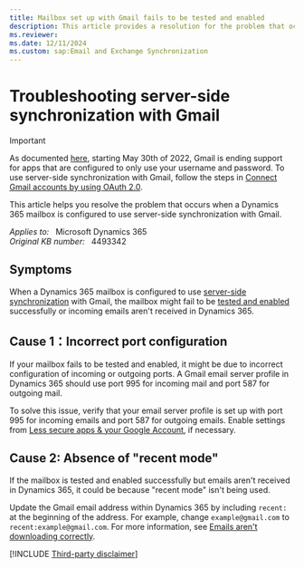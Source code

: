 ```yaml
---
title: Mailbox set up with Gmail fails to be tested and enabled
description: This article provides a resolution for the problem that occurs when a Dynamics 365 mailbox is configured to use server-side synchronization with Gmail.
ms.reviewer: 
ms.date: 12/11/2024
ms.custom: sap:Email and Exchange Synchronization
---
```

# Troubleshooting server-side synchronization with Gmail

> [!IMPORTANT]
> As documented [here](https://support.google.com/accounts/answer/6010255), starting May 30th of 2022, Gmail is ending support for apps that are configured to only use your username and password. To use server-side synchronization with Gmail, follow the steps in [Connect Gmail accounts by using OAuth 2.0](/power-platform/admin/connect-gmail-oauth2).

This article helps you resolve the problem that occurs when a Dynamics 365 mailbox is configured to use server-side synchronization with Gmail.

_Applies to:_ &nbsp; Microsoft Dynamics 365  
_Original KB number:_ &nbsp; 4493342

## Symptoms

When a Dynamics 365 mailbox is configured to use [server-side synchronization](/power-platform/admin/server-side-synchronization) with Gmail, the mailbox might fail to be [tested and enabled]((/power-platform/admin/connect-exchange-online#test-the-configuration-of-mailboxes)) successfully or incoming emails aren't received in Dynamics 365.

## Cause 1：Incorrect port configuration

If your mailbox fails to be tested and enabled, it might be due to incorrect configuration of incoming or outgoing ports. A Gmail email server profile in Dynamics 365 should use port 995 for incoming mail and port 587 for outgoing mail.

To solve this issue, verify that your email server profile is set up with port 995 for incoming emails and port 587 for outgoing emails. Enable settings from [Less secure apps & your Google Account](https://support.google.com/accounts/answer/6010255), if necessary.

## Cause 2: Absence of "recent mode"

If the mailbox is tested and enabled successfully but emails aren't received in Dynamics 365, it could be because "recent mode" isn't being used.

Update the Gmail email address within Dynamics 365 by including `recent:` at the beginning of the address. For example, change `example@gmail.com` to `recent:example@gmail.com`. For more information, see [Emails aren't downloading correctly](https://support.google.com/mail/answer/7104828#zippy=%2Cemails-arent-downloading-correctly).

[!INCLUDE [Third-party disclaimer](../../../includes/third-party-disclaimer.md)]
